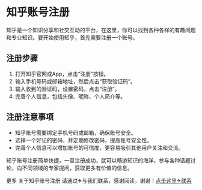 # 知乎账号注册

知乎是一个知识分享和社交互动的平台，在这里，你可以找到各种各样的有趣问题和专业知识。要开始使用知乎，首先需要注册一个账号。

## 注册步骤

1. 打开知乎官网或App，点击“注册”按钮。
2. 输入手机号码或邮箱地址，然后点击“获取验证码”。
3. 输入收到的验证码，设置密码，点击“注册”。
4. 完善个人信息，包括头像、昵称、个人简介等。

## 注册注意事项

- 知乎账号需要绑定手机号码或邮箱，确保账号安全。
- 选择一个好记的密码，并定期修改密码，提高账号安全性。
- 完善个人信息可以增加账号的可信度，更容易吸引其他用户关注和交流。

知乎账号注册简单快捷，一旦注册成功，就可以畅游知识的海洋，参与各种话题讨论，向不同领域的专家提问，获取更多有价值的信息。

更多 关于知乎账号注册 请通过✈与我们联系，感谢阅读，谢谢！[点击这里✈联系](https://t.me/sjlmbot)